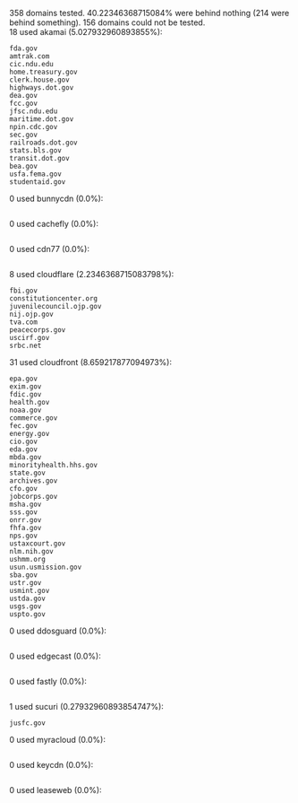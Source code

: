 358 domains tested. 40.22346368715084% were behind nothing (214 were behind something). 156 domains could not be tested.<br>
18 used akamai (5.027932960893855%):
```
fda.gov
amtrak.com
cic.ndu.edu
home.treasury.gov
clerk.house.gov
highways.dot.gov
dea.gov
fcc.gov
jfsc.ndu.edu
maritime.dot.gov
npin.cdc.gov
sec.gov
railroads.dot.gov
stats.bls.gov
transit.dot.gov
bea.gov
usfa.fema.gov
studentaid.gov
```

0 used bunnycdn (0.0%):
```

```

0 used cachefly (0.0%):
```

```

0 used cdn77 (0.0%):
```

```

8 used cloudflare (2.2346368715083798%):
```
fbi.gov
constitutioncenter.org
juvenilecouncil.ojp.gov
nij.ojp.gov
tva.com
peacecorps.gov
uscirf.gov
srbc.net
```

31 used cloudfront (8.659217877094973%):
```
epa.gov
exim.gov
fdic.gov
health.gov
noaa.gov
commerce.gov
fec.gov
energy.gov
cio.gov
eda.gov
mbda.gov
minorityhealth.hhs.gov
state.gov
archives.gov
cfo.gov
jobcorps.gov
msha.gov
sss.gov
onrr.gov
fhfa.gov
nps.gov
ustaxcourt.gov
nlm.nih.gov
ushmm.org
usun.usmission.gov
sba.gov
ustr.gov
usmint.gov
ustda.gov
usgs.gov
uspto.gov
```

0 used ddosguard (0.0%):
```

```

0 used edgecast (0.0%):
```

```

0 used fastly (0.0%):
```

```

1 used sucuri (0.27932960893854747%):
```
jusfc.gov
```

0 used myracloud (0.0%):
```

```

0 used keycdn (0.0%):
```

```

0 used leaseweb (0.0%):
```

```
